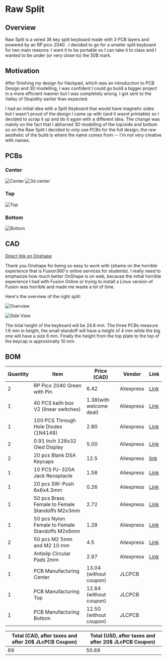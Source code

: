 # Raw Split
## Overview

Raw Split is a wired 36 key split keyboard made with 3 PCB layers and powered by an RP pico 2040 . I decided to go for a smaller split keyboard for two main reasons: I want it to be portable so I can take it to class and I wanted to be under (or very close to) the 50$ mark.


## Motivation
After finishing my design for Hackpad, which was an introduction to PCB Design and 3D modelling, I was confident I could go build a bigger project in a more efficient manner but I was completely wrong. I got sent to the Valley of Stupidity earlier than expected. 

I had an initial idea with a Split Keyboard that would have magnetic sides but I wasn't proud of the design I came up with (and it wasnt printable) so I decided to scrap it up and do it again with a different idea. The change was mainly on the fact that I abhorred 3D modelling of the top/side and bottom so on the Raw Split I decided to only use PCBs for the full design; the raw aesthetic of the build is where the name comes from -- I'm not very creative with names.

## PCBs

### Center

![Center](https://github.com/FabioCastroMorffi/Raw-Split/blob/main/assets/Screenshot%20from%202025-07-04%2020-38-26.png)
![3d center](https://github.com/FabioCastroMorffi/Raw-Split/blob/main/assets/Screenshot%20from%202025-07-04%2020-37-54.png)

### Top
![Top](https://github.com/FabioCastroMorffi/Raw-Split/blob/main/assets/Screenshot%20from%202025-07-04%2020-39-09.png)


### Bottom

![Bottom](https://github.com/FabioCastroMorffi/Raw-Split/blob/main/assets/Screenshot%20from%202025-07-04%2020-36-35.png)

## CAD
[Direct link on Onshape](https://cad.onshape.com/documents/60adbd5316aad71d4d3bcb16/w/73c77201f5fbc04cf68d7350/e/32bb371216fb4a7634cbbee2?renderMode=0&uiState=686715ac173d9866c8e98733)

Thank you Onshape for being so easy to work with (shame on the horrible experience that is Fusion360's online services for students). I really need to emphasize how much better OnShape is on web, because the initial horrible experience I had with Fusion Online or trying to install a Linux version of Fusion was horrible and made me waste a lot of time. 

Here's the overview of the right split:

![Overview](https://github.com/FabioCastroMorffi/Raw-Split/blob/main/assets/Screenshot%20from%202025-07-04%2020-41-31.png)

![Side View](https://github.com/FabioCastroMorffi/Raw-Split/blob/main/assets/Screenshot%20from%202025-07-04%2020-40-52.png)

The total height of the keyboard will be 24.8 mm. The three PCBs measure 1.6 mm in height, the small standoff will have a height of 4 mm while the big one will have a size 6 mm. Finally the height from the top plate to the top of the keycap is approximally 10 mm. 


## BOM

| Quantity | Item                                 | Price (CAD) | Vendor         | Link                                                                 |
|----------|--------------------------------------|-------------|----------------|----------------------------------------------------------------------|
| 2        | RP Pico 2040 Green with Pin          | 6.42        | Aliexpress     | [Link](https://shorturl.at/I2swX)       |
| 1        | 40 PCS kailh box V2 (linear switches)| 1.38(with welcome deal)      | Aliexpress     | [Link](https://www.aliexpress.com/item/1005005704076690.html) |                                                  
| 1        | 100 PCS Through Hole Diodes (1N4148) | 2.80        | Aliexpress     | [Link](https://shorturl.at/UQSGh)     |
| 2        | 0.91 Inch 128x32 Oled Display        | 5.00        | Aliexpress     | [Link](https://www.aliexpress.com/item/32709141534.html)            |
| 2        | 20 pcs Blank DSA Keycaps             | 12.5        | Aliexpress     | [link](https://shorturl.at/4GHxS)                                   |
| 1        | 10 PCS PJ-320A Jack Receptacle       | 1.58        | Aliexpress     | [Link](https://www.aliexpress.com/item/1005004960903273.html)       |
| 1        | 20 pcs SW-Push 6x6x4.3mm             | 0.26        | Aliexpress     | [Link](https://shorturl.at/fNnse) |
| 1        | 50 pcs Brass Female to Female Standoffs M2x3mm | 2.72        | Aliexpress     | [Link](https://shorturl.at/DMM1S)|
| 1        | 50 pcs Nylon Female to Female Standoffs M2x6mm | 1.28        | Aliexpress     | [Link](https://shorturl.at/DEXHc)
| 2        | 50 pcs M2 5mm and M2 10 mm           | 4.5         | Aliexpress | [Link](https://shorturl.at/Y6ADS) |
| 1        | Antislip Circular Pads 2mm           | 2.97        | Aliexpress | [Link](https://shorturl.at/uavc9)
| 1        | PCB Manufacturing Center             | 13.04  (without coupon)     | JLCPCB         | 
| 1        | PCB Manufacturing Top                | 12.64  (without coupon)     | JLCPCB         |
| 1        | PCB Manufacturing Bottom             | 12.50  (without coupon)     | JLCPCB         |

|Total (CAD, after taxes and after 20$ JLcPCB Coupon)| Total (USD, after taxes and after 20$ JLcPCB Coupon)|
|---------------|--|
|69|50.69|
